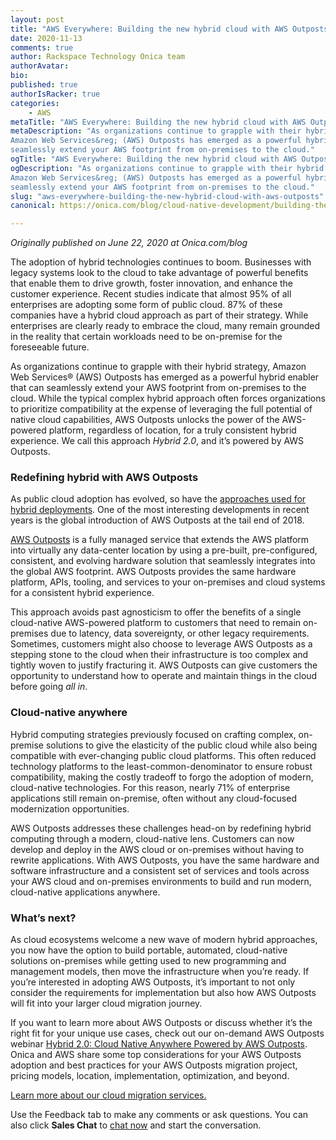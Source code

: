 ```yaml
---
layout: post
title: "AWS Everywhere: Building the new hybrid cloud with AWS Outposts"
date: 2020-11-13
comments: true
author: Rackspace Technology Onica team
authorAvatar:
bio:
published: true
authorIsRacker: true
categories:
    - AWS
metaTitle: "AWS Everywhere: Building the new hybrid cloud with AWS Outposts"
metaDescription: "As organizations continue to grapple with their hybrid strategy,
Amazon Web Services&reg; (AWS) Outposts has emerged as a powerful hybrid enabler that can
seamlessly extend your AWS footprint from on-premises to the cloud."
ogTitle: "AWS Everywhere: Building the new hybrid cloud with AWS Outposts"
ogDescription: "As organizations continue to grapple with their hybrid strategy,
Amazon Web Services&reg; (AWS) Outposts has emerged as a powerful hybrid enabler that can
seamlessly extend your AWS footprint from on-premises to the cloud."
slug: "aws-everywhere-building-the-new-hybrid-cloud-with-aws-outposts"
canonical: https://onica.com/blog/cloud-native-development/building-the-new-hybrid-cloud-with-aws-outpost/

---
```

*Originally published on June 22, 2020 at Onica.com/blog*

The adoption of hybrid technologies continues to boom. Businesses with legacy systems
look to the cloud to take advantage of powerful benefits that enable them to drive
growth, foster innovation, and enhance the customer experience. Recent studies
indicate that almost 95% of all enterprises are adopting some form of public cloud.
87% of these companies have a hybrid cloud approach as part of their strategy.
While enterprises are clearly ready to embrace the cloud, many remain
grounded in the reality that certain workloads need to be on-premise
for the foreseeable future.

<!--more-->

As organizations continue to grapple with their hybrid strategy,
Amazon Web Services&reg; (AWS) Outposts has emerged as a powerful hybrid enabler that can
seamlessly extend your AWS footprint from on-premises to the cloud.
While the typical complex hybrid approach often forces organizations
to prioritize compatibility at the expense of leveraging
the full potential of native cloud capabilities, AWS Outposts
unlocks the power of the AWS-powered platform, regardless of
location, for a truly consistent hybrid experience.
We call this approach *Hybrid 2.0*, and it’s powered by AWS Outposts.

### Redefining hybrid with AWS Outposts

As public cloud adoption has evolved, so have the
[approaches used for hybrid deployments](https://onica.com/videos/implementing-hybrid-cloud-architectures-with-aws/).
One of the most interesting developments in recent years is the global
introduction of AWS Outposts at the tail end of 2018.

[AWS Outposts](https://onica.com/amazon-web-services/aws-outposts/)
is a fully managed service that extends
the AWS platform into virtually any data-center location by using a
pre-built, pre-configured, consistent, and evolving hardware
solution that seamlessly integrates into the global AWS footprint.
AWS Outposts provides the same hardware platform, APIs, tooling,
and services to your on-premises and cloud systems for a
consistent hybrid experience.

This approach avoids past agnosticism to offer the benefits of a
single cloud-native AWS-powered platform to customers that need to
remain on-premises due to latency, data sovereignty, or other legacy
requirements. Sometimes, customers might also choose to leverage
AWS Outposts as a stepping stone to the cloud when their infrastructure
is too complex and tightly woven to justify fracturing it. AWS
Outposts can give customers the opportunity to understand how
to operate and maintain things in the cloud before going *all in*.

### Cloud-native anywhere

Hybrid computing strategies previously focused on crafting complex,
on-premise solutions to give the elasticity of the public cloud
while also being compatible with ever-changing public cloud platforms.
This often reduced technology platforms to the least-common-denominator
to ensure robust compatibility, making the costly tradeoff to forgo the adoption
of modern, cloud-native technologies. For this reason, nearly 71% of enterprise
applications still remain on-premise, often without any cloud-focused modernization opportunities.

AWS Outposts addresses these challenges head-on by redefining hybrid
computing through a modern, cloud-native lens. Customers can now develop
and deploy in the AWS cloud or on-premises without having to rewrite applications.
With AWS Outposts, you have the same hardware and software infrastructure and a
consistent set of services and tools across your AWS cloud and on-premises
environments to build and run modern, cloud-native applications anywhere.

### What’s next?

As cloud ecosystems welcome a new wave of modern hybrid approaches,
you now have the option to build portable, automated, cloud-native
solutions on-premises while getting used to new programming and management
models, then move the infrastructure when you’re ready. If you’re interested
in adopting AWS Outposts, it’s important to not only consider the requirements
for implementation but also how AWS Outposts will fit into your larger
cloud migration journey.

If you want to learn more about AWS Outposts
or discuss whether it’s the right fit for your unique
use cases, check out our on-demand AWS Outposts webinar
[Hybrid 2.0: Cloud Native Anywhere Powered by AWS Outposts](https://www.brighttalk.com/webcast/16423/419469).
Onica and AWS share some top considerations for your AWS Outposts adoption
and best practices for your AWS Outposts migration
project, pricing models, location, implementation, optimization, and beyond.

<a class="cta purple" id="cta" href="https://www.rackspace.com/onica">Learn more about our cloud migration services.</a>

Use the Feedback tab to make any comments or ask questions. You can also click
**Sales Chat** to [chat now](https://www.rackspace.com/) and start the conversation.

